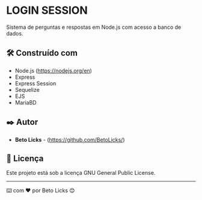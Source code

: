 # LOGIN SESSION

Sistema de perguntas e respostas em Node.js com acesso a banco de dados.

## 🛠️ Construído com

* Node.js (https://nodejs.org/en) 
* Express
* Express Session
* Sequelize
* EJS
* MariaBD

## ✒️ Autor

* **Beto Licks** - (https://github.com/BetoLicks/)

## 📄 Licença

Este projeto está sob a licença GNU General Public License.

---
⌨️ com ❤️ por Beto Licks 😊
